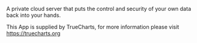 A private cloud server that puts the control and security of your own data back into your hands.

This App is supplied by TrueCharts, for more information please visit https://truecharts.org
